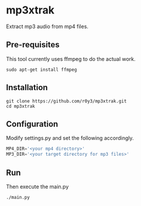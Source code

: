 # mp3xtrak
Extract mp3 audio from mp4 files.

Pre-requisites
--------------
This tool currently uses ffmpeg to do the actual work.
```
sudo apt-get install ffmpeg
```
Installation
------------
```
git clone https://github.com/r0y3/mp3xtrak.git
cd mp3xtrak
```

Configuration
-------------
Modify settings.py and set the following accordingly.
```python
MP4_DIR='<your mp4 directory>'
MP3_DIR='<your target directory for mp3 files>'
```

Run
---
Then execute the main.py
```
./main.py
```
